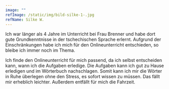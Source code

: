 ```yaml
---
image: ""
refImage: /static/img/bild-silke-1-.jpg
refName: Silke W.
---
```

Ich war länger als 4 Jahre im Unterricht bei Frau Brenner und habe dort gute Grundkenntnisse in
der tschechischen Sprache erlernt. Aufgrund der Einschränkungen habe ich mich für den
Onlineunterricht entschieden, so bleibe ich immer noch im Thema.

Ich finde den Onlineunterricht für mich passend, da ich selbst entscheiden kann, wann ich die
Aufgaben erledige.
Die Aufgaben kann ich gut zu Hause erledigen und im Wörterbuch nachschlagen. Somit kann ich
mir die Wörter in Ruhe überlegen ohne den Stress, es sofort wissen zu müssen. Das fällt mir
erheblich leichter. Außerdem entfällt für mich die Fahrzeit.